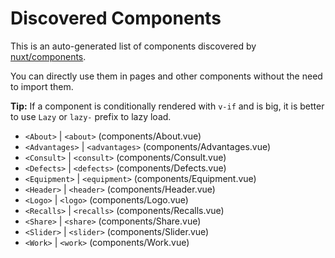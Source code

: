 # Discovered Components

This is an auto-generated list of components discovered by [nuxt/components](https://github.com/nuxt/components).

You can directly use them in pages and other components without the need to import them.

**Tip:** If a component is conditionally rendered with `v-if` and is big, it is better to use `Lazy` or `lazy-` prefix to lazy load.

- `<About>` | `<about>` (components/About.vue)
- `<Advantages>` | `<advantages>` (components/Advantages.vue)
- `<Consult>` | `<consult>` (components/Consult.vue)
- `<Defects>` | `<defects>` (components/Defects.vue)
- `<Equipment>` | `<equipment>` (components/Equipment.vue)
- `<Header>` | `<header>` (components/Header.vue)
- `<Logo>` | `<logo>` (components/Logo.vue)
- `<Recalls>` | `<recalls>` (components/Recalls.vue)
- `<Share>` | `<share>` (components/Share.vue)
- `<Slider>` | `<slider>` (components/Slider.vue)
- `<Work>` | `<work>` (components/Work.vue)
